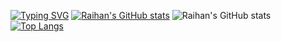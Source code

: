 [![Typing SVG](https://readme-typing-svg.demolab.com?font=Fredoka+One&duration=3700&pause=250&color=F7E834&center=true&width=435&lines=elloo!+%E2%95%B0(%E2%96%94%E2%88%80%E2%96%94)%E2%95%AF;hehehehe+%E2%8A%82(%E2%96%80%C2%AF%E2%96%80%E2%8A%82+))](https://git.io/typing-svg)
[![Raihan's GitHub stats](https://github-readme-stats.vercel.app/api?username=raizulfi)](https://github.com/anuraghazra/github-readme-stats)
![Raihan's GitHub stats](https://github-readme-stats.vercel.app/api?username=raizulfi&show_icons=true&theme=transparent)
[![Top Langs](https://github-readme-stats.vercel.app/api/top-langs/?username=raizulfi&layout=compact)](https://github.com/anuraghazra/github-readme-stats)
